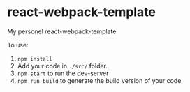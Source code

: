 # react-webpack-template

My personel react-webpack-template.

To use:

1. `npm install`
2. Add your code in `./src/` folder.
3. `npm start` to run the dev-server
4. `npm run build` to generate the build version of your code.